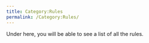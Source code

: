 ```yaml
---
title: Category:Rules
permalink: /Category:Rules/
---
```


Under here, you will be able to see a list of all the rules.